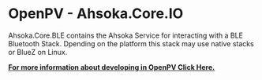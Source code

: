 ﻿# OpenPV - Ahsoka.Core.IO

Ahsoka.Core.BLE contains the Ahsoka Service for interacting 
with a BLE Bluetooth Stack.   Dpending on the platform this 
stack may use native stacks or BlueZ on Linux.
&nbsp;

**[For more information about developing in OpenPV Click Here.](https://support.enovationcontrols.com/hc/en-us)**
